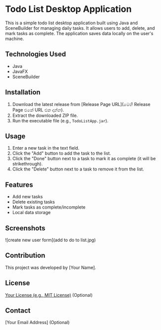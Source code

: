 # Todo List Desktop Application

This is a simple todo list desktop application built using Java and SceneBuilder for managing daily tasks. It allows users to add, delete, and mark tasks as complete. The application saves data locally on the user's machine.

## Technologies Used

* Java
* JavaFX
* SceneBuilder

## Installation

1.  Download the latest release from [Release Page URL](මෙහි Release Page එකේ URL එක දාන්න).
2.  Extract the downloaded ZIP file.
3.  Run the executable file (e.g., `TodoListApp.jar`).

## Usage

1.  Enter a new task in the text field.
2.  Click the "Add" button to add the task to the list.
3.  Click the "Done" button next to a task to mark it as complete (it will be strikethrough).
4.  Click the "Delete" button next to a task to remove it from the list.

## Features

* Add new tasks
* Delete existing tasks
* Mark tasks as complete/incomplete
* Local data storage

## Screenshots

![create new user form](add to do to list.jpg)

## Contribution

This project was developed by [Your Name].

## License

[Your License (e.g., MIT License)](link-to-your-license) (Optional)

## Contact

[Your Email Address] (Optional)

